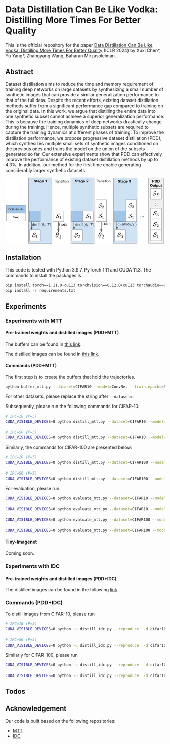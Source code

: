 # Data Distillation Can Be Like Vodka: Distilling More Times For Better Quality

This is the official repository for the paper [Data Distillation Can Be Like Vodka: Distilling More Times For Better Quality](https://openreview.net/forum?id=1NHgmKqOzZ) (ICLR 2024) by Xuxi Chen*, Yu Yang*, Zhangyang Wang, Baharan Mirzasoleiman.

## Abstract

Dataset distillation aims to reduce the time and memory requirement of training deep networks on large datasets by synthesizing a small number of synthetic images that can provide a similar generalization performance to that of the full data. Despite the recent efforts, existing dataset distillation methods suffer from a significant performance gap compared to training on the original data. In this work, we argue that distilling the entire data into one synthetic subset cannot achieve a superior generalization performance. This is because the training dynamics of deep networks drastically change during the training. Hence, multiple synthetic subsets are required to capture the training dynamics at different phases of training. To improve the distillation performance, we propose progressive dataset distillation (PDD), which synthesizes multiple small sets of synthetic images conditioned on the previous ones and trains the model on the union of the subsets generated so far. Our extensive experiments show that PDD can effectively improve the performance of existing dataset distillation methods by up to 4.3%. In addition, our method for the first time enable generating considerably larger synthetic datasets.

![Framework](Figs/conditioning_diagram_stages.png)

## Installation

This code is tested with Python 3.9.7, PyTorch 1.11 and CUDA 11.3. The commands to install the packages is

```bash
pip install torch==1.11.0+cu113 torchvision==0.12.0+cu113 torchaudio==0.11.0 --extra-index-url https://download.pytorch.org/whl/cu113
pip install -r requirements.txt
```

## Experiments

### Experiments with MTT

#### Pre-trained weights and distilled images (PDD+MTT)

The buffers can be found in [this link](https://drive.google.com/drive/folders/1ZKamN6ledxEnmLyya4Mbl57Fu_H1Axb6?usp=sharing).

The distilled images can be found in [this link](https://drive.google.com/drive/folders/1OKnCiKO78-MOuMXRJWGyE3uV69t2kIMV?usp=sharing).

#### Commands (PDD+MTT)

The first step is to create the buffers that hold the trajectories.

```bash
python buffer_mtt.py --dataset=CIFAR10 --model=ConvNet --train_epochs=50 --num_experts=100 --zca --data_path=data
```

For other datasets, please replace the string after `--dataset=`.

Subsequently, please run the following commands for CIFAR-10:

```bash
# IPC=10 (P=5)
CUDA_VISIBLE_DEVICES=0 python distill_mtt.py --dataset=CIFAR10 --model=ConvNet --ipc=10 --syn_steps=30 --expert_epochs=2 --max_start_epoch=15 --zca --lr_img=1000 --lr_lr=1e-05 --lr_teacher=0.01 --num_intervals 5 --root_log_dir logged_files

# IPC=50 (P=5)
CUDA_VISIBLE_DEVICES=0 python distill_mtt.py --dataset=CIFAR10 --model=ConvNet --ipc=2 --syn_steps=50 --expert_epochs=2 --max_start_epoch=5 --zca --lr_img=1000 --lr_lr=1e-07 --lr_teacher=0.01 --num_intervals 5 --root_log_dir logged_files 
```

Similarly, the commands for CIFAR-100 are presented below:

```bash
# IPC=10 (P=5)
CUDA_VISIBLE_DEVICES=0 python distill_mtt.py --dataset=CIFAR100 --model=ConvNet --ipc=2 --syn_steps=20 --expert_epochs=3 --max_start_epoch=20 --zca --lr_img=1000 --lr_lr=1e-05 --lr_teacher=0.01 --num_intervals 5 --root_log_dir logged_files 

# IPC=50 (P=5)
CUDA_VISIBLE_DEVICES=0 python distill_mtt.py --dataset=CIFAR100 --model=ConvNet --ipc=10 --syn_steps=20 --expert_epochs=2 --max_start_epoch=20 --zca --lr_img=1000 --lr_lr=1e-05 --lr_teacher=0.01 --num_intervals 5 --root_log_dir logged_files --batch_syn 512 
```

For evaluation, please run:

```bash
CUDA_VISIBLE_DEVICES=0 python evaluate_mtt.py --dataset=CIFAR10 --model=ConvNet --ipc=2 --syn_steps=50 --expert_epochs=2 --max_start_epoch=5 --zca --lr_img=1000 --lr_lr=1e-07 --lr_teacher=0.01 --num_intervals 5 --num_experts 5 --override_load_path CIFAR10_ConvNet_S_ipc2_max5_syn50_real2_img1000.0_1e-07_0.01_increase_zca --save_path logged_files --epoch_eval_train 500

CUDA_VISIBLE_DEVICES=0 python evaluate_mtt.py --dataset=CIFAR10 --model=ConvNet --ipc=10 --syn_steps=20 --expert_epochs=2 --max_start_epoch=15 --zca --lr_img=1000 --lr_lr=1e-05 --lr_teacher=0.01 --num_intervals 5 --num_experts 5 --override_load_path CIFAR10_ConvNet_S_ipc10_max15_syn30_real2_img1000.0_1e-05_0.01_increase_zca --save_path logged_files --epoch_eval_train 500

CUDA_VISIBLE_DEVICES=0 python evaluate_mtt.py --dataset=CIFAR100 --model=ConvNet --ipc=2 --syn_steps=20 --expert_epochs=3 --max_start_epoch=20 --zca --lr_img=1000 --lr_lr=1e-05 --lr_teacher=0.01 --num_intervals 5 --num_experts 5 --override_load_path CIFAR100_ConvNet_S_ipc2_max20_syn20_real3_img1000.0_1e-05_0.01_increase_zca --save_path logged_files --epoch_eval_train 500

CUDA_VISIBLE_DEVICES=0 python evaluate_mtt.py --dataset=CIFAR100 --model=ConvNet --ipc=10 --syn_steps=20 --expert_epochs=2 --max_start_epoch=20 --zca --lr_img=1000 --lr_lr=1e-05 --lr_teacher=0.01 --num_intervals 5 --num_experts 5 --override_load_path CIFAR100_ConvNet_S_ipc10_max20_syn20_real2_img1000.0_1e-05_0.01_increase_zca --save_path logged_files --epoch_eval_train 500
```

#### Tiny-Imagenet

Coming soon.

### Experiments with IDC

#### Pre-trained weights and distilled images (PDD+IDC)

The distilled images can be found in the following [link](https://drive.google.com/drive/folders/1uyrRHFt5MX_cnZFKOFJ8ouE_Vtt7_Fg9?usp=sharing).

### Commands (PDD+IDC)

To distill images from CIFAR-10, please run

```bash
# IPC=10 (P=5)
CUDA_VISIBLE_DEVICES=0 python -u distill_idc.py --reproduce  -d cifar10 -f 2 --ipc 2 --data_dir data --tag progressive --start-interval 0 --niter 2000 

# IPC=50 (P=5)
CUDA_VISIBLE_DEVICES=0 python -u distill_idc.py --reproduce  -d cifar10 -f 2 --ipc 10 --data_dir data --tag progressive --start-interval 0 --niter 2000 
```

Similarly for CIFAR-100, please run

```bash
CUDA_VISIBLE_DEVICES=0 python -u distill_idc.py --reproduce  -d cifar100 -f 2 --ipc 2 --data_dir data --tag progressive --start-interval 0 --niter 2000 

CUDA_VISIBLE_DEVICES=0 python -u distill_idc.py --reproduce  -d cifar100 -f 2 --ipc 10 --data_dir data --tag progressive --start-interval 0 --niter 1000 
```

## Todos


## Acknowledgement

Our code is built based on the following repositories:

- [MTT](https://github.com/GeorgeCazenavette/mtt-distillation)
- [IDC](https://github.com/snu-mllab/Efficient-Dataset-Condensation)
